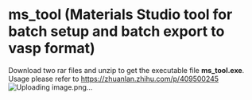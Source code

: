 # ms_tool (Materials Studio tool for batch setup and batch export to vasp format)
Download two rar files and unzip to get the executable file **ms_tool.exe**.  
Usage please refer to https://zhuanlan.zhihu.com/p/409500245
![Uploading image.png…]()
